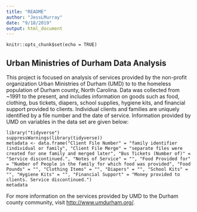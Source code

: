 ```yaml
---
title: "README"
author: "JessLMurray"
date: "9/18/2019"
output: html_document
---
```


```{r setup, include=FALSE}
knitr::opts_chunk$set(echo = TRUE)
```

## Urban Ministries of Durham Data Analysis

This project is focused on analysis of services provided by the non-profit organization Urban Ministries of Durham (UMD) to to the homeless population of Durham county, North Carolina. Data was collected from ~1991 to the present, and includes information on goods such as food, clothing, bus tickets, diapers, school supplies, hygiene kits, and financial support provided to clients. Individual clients and families are uniquely identified by a file number and the date of service. Information provided by UMD on variables in the data set are given below:

```{r message=FALSE}
library("tidyverse")
suppressWarnings(library(tidyverse))
metadata <- data.frame("Client File Number" = "family identifier (individual or family", "Client File Merge" = "separate files were created for one family and merged later", "Bus Tickets (Number of)" = "Service discontinued.", "Notes of Service" = "", "Food Provided for" = "Number of People in the family for which food was provided", "Food Pounds" = "", "Clothing Items" = "", "Diapers" = "", "School Kits" = "", "Hygiene Kits" = "", "Financial Support" = "Money provided to clients. Service discontinued.")
metadata
```
For more information on the services provided by UMD to the Durham county community, visit http://www.umdurham.org/. 
